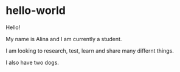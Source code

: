 # hello-world


Hello!

My name is Alina and I am currently a student.

I am looking to research, test, learn and share many differnt things.

I also have two dogs.
